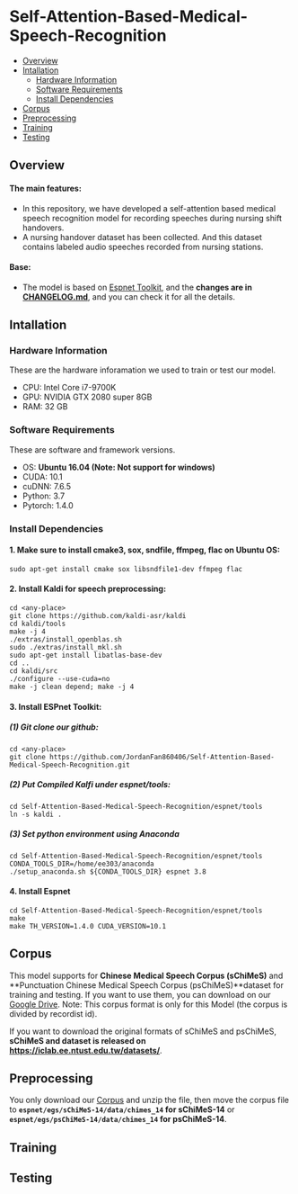 # Self-Attention-Based-Medical-Speech-Recognition
* [Overview](#Overview)
* [Intallation](#Intallation)
    * [Hardware Information](#Hardware-Information)
    * [Software Requirements](#Software-Requirements)
    * [Install Dependencies](#Install-Dependencies)
* [Corpus](#Corpus)
* [Preprocessing](#Preprocessing)
* [Training](#Training)
* [Testing](#Testing)

## Overview
#### The main features:
* In this repository, we have developed a self-attention based medical speech recognition model for recording speeches during nursing shift handovers.
* A nursing handover dataset has been collected. And this dataset contains labeled audio speeches recorded from nursing stations.
#### Base:
* The model is based on [Espnet Toolkit](https://github.com/espnet/espnet), and the **changes are in [CHANGELOG.md](CHANGELOG.md)**, and you can check it for all the details.

## Intallation
### Hardware Information
These are the hardware inforamation we used to train or test our model.
* CPU: Intel Core i7-9700K
* GPU: NVIDIA GTX 2080 super 8GB
* RAM: 32 GB
### Software Requirements
These are software and framework versions.
* OS: **Ubuntu 16.04 (Note: Not support for windows)**
* CUDA: 10.1
* cuDNN: 7.6.5
* Python: 3.7
* Pytorch: 1.4.0
### Install Dependencies
#### 1. **Make sure to install cmake3, sox, sndfile, ffmpeg, flac on Ubuntu OS**:
```
sudo apt-get install cmake sox libsndfile1-dev ffmpeg flac
```
#### 2. Install **Kaldi for speech preprocessing**:
```
cd <any-place>
git clone https://github.com/kaldi-asr/kaldi
cd kaldi/tools
make -j 4
./extras/install_openblas.sh
sudo ./extras/install_mkl.sh
sudo apt-get install libatlas-base-dev
cd ..
cd kaldi/src
./configure --use-cuda=no
make -j clean depend; make -j 4
```
#### 3. Install **ESPnet Toolkit**:
##### (1) Git clone our github:
```
cd <any-place>
git clone https://github.com/JordanFan860406/Self-Attention-Based-Medical-Speech-Recognition.git
```
##### (2) Put Compiled Kalfi under espnet/tools:
```
cd Self-Attention-Based-Medical-Speech-Recognition/espnet/tools
ln -s kaldi .
```
##### (3) Set python environment using Anaconda
```
cd Self-Attention-Based-Medical-Speech-Recognition/espnet/tools
CONDA_TOOLS_DIR=/home/ee303/anaconda
./setup_anaconda.sh ${CONDA_TOOLS_DIR} espnet 3.8
```
#### 4. Install Espnet
```
cd Self-Attention-Based-Medical-Speech-Recognition/espnet/tools
make
make TH_VERSION=1.4.0 CUDA_VERSION=10.1
```
## Corpus
This model supports for **Chinese Medical Speech Corpus (sChiMeS)** and **Punctuation Chinese Medical Speech Corpus (psChiMeS)**dataset for training and testing. If you want to use them, you can download on our [Google Drive](https://drive.google.com/drive/folders/1AVhkHPOLvZMwWBNqI5kXC85PsOmB-032?usp=sharing). Note: This corpus format is only for this Model (the corpus is divided by recordist id).

If you want to download the original formats of sChiMeS and psChiMeS, **sChiMeS and dataset is released on https://iclab.ee.ntust.edu.tw/datasets/**.

## Preprocessing
You only download our [Corpus](#Corpus) and unzip the file, then move the corpus file to **`espnet/egs/sChiMeS-14/data/chimes_14` for sChiMeS-14** or **`espnet/egs/psChiMeS-14/data/chimes_14` for psChiMeS-14**.

## Training

## Testing

